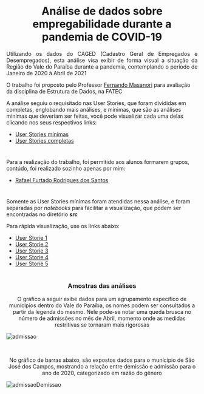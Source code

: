 <h1 align=center>Análise de dados sobre empregabilidade durante a pandemia de COVID-19</h1>

<p align=justify>Utilizando os dados do CAGED (Cadastro Geral de Empregados e Desempregados), esta análise visa exibir de forma visual a situação da Região do Vale do Paraíba durante a pandemia, contemplando o período de Janeiro de 2020 à Abril de 2021</p>

O trabalho foi proposto pelo Professor [Fernando Masanori](https://github.com/fmasanori) para avaliação da disciplina de Estrutura de Dados, na FATEC

A análise seguiu o requisitado nas User Stories, que foram divididas em completas, englobando mais análises, e mínimas, que são as análises mínimas que deveriam ser feitas, você pode visualizar cada uma delas clicando nos seus respectivos links:
  - [User Stories mínimas](https://github.com/Syank/EstruturasDeDados-CAGED/blob/main/doc/User%20Stories/User%20Stories%20m%C3%ADnimas.txt)
  - [User Stories completas](https://github.com/Syank/EstruturasDeDados-CAGED/blob/main/doc/User%20Stories/User%20Stories%20totais.txt)

<h1></h1>

Para a realização do trabalho, foi permitido aos alunos formarem grupos, contúdo, foi realizado sozinho apenas por mim:
  - [Rafael Furtado Rodrigues dos Santos](https://github.com/Syank)

<h1></h1>

Somente as User Stories mínimas foram atendidas nessa análise, e foram separadas por <i>notebooks</i> para facilitar a visualização, que podem ser encontradas no diretório <i><b>src</b></i>

Para rápida visualização, use os links abaixo:
  - [User Storie 1](https://github.com/Syank/EstruturasDeDados-CAGED/blob/main/src/User%20Storie%201%20-%20%C3%8Dndices%20em%20raz%C3%A3o%20G%C3%AAnero%2C%20Faixa%20et%C3%A1ria%2C%20n%C3%ADvel%20de%20escolaridade.ipynb)
  - [User Storie 2](https://github.com/Syank/EstruturasDeDados-CAGED/blob/main/src/User%20Storie%202%20-%20Est%C3%A1tisticas%20de%20consumo%20e%20gastos.ipynb)
  - [User Storie 3](https://github.com/Syank/EstruturasDeDados-CAGED/blob/main/src/User%20storie%203%20-%20Admiss%C3%B5es%20e%20demiss%C3%B5es%20por%20g%C3%AAnero.ipynb)
  - [User Storie 4](https://github.com/Syank/EstruturasDeDados-CAGED/blob/main/src/User%20Storie%204%20-%20M%C3%A9dia%20salarial%20de%20admitidos%20e%20demitidos%20por%20g%C3%AAnero%20e%20etnia.ipynb)
  - [User Storie 5](https://github.com/Syank/EstruturasDeDados-CAGED/blob/main/src/User%20Storie%205%20-%20Causas%20de%20demiss%C3%A3o%20em%20raz%C3%A3o%20do%20g%C3%AAnero%2C%20etnia%20e%20idade.ipynb)

<h1></h1>

<h3 align=center>Amostras das análises</h3>

<p align=center>O gráfico a seguir exibe dados para um agrupamento específico de munícipios dentro do Vale do Paraíba, os nomes podem ser consultados a partir da legenda do mesmo. Nele pode-se notar uma queda brusca no número de admissões no mês de Abril, momento onde as medidas restritivas se tornaram mais rigorosas</p>

![admissao](https://github.com/Syank/EstruturasDeDados-CAGED/blob/main/doc/Gr%C3%A1ficos%20de%20destaque/graficoLinhaAdmissaoGenero.png)

</br>

<p align=center>No gráfico de barras abaixo, são expostos dados para o munícipio de São José dos Campos, mostrando a relação entre demissão e admissão para o ano de 2020, 
categorizado em razão do gênero</p>

![admissaoDemissao](https://github.com/Syank/EstruturasDeDados-CAGED/blob/main/doc/Gr%C3%A1ficos%20de%20destaque/admissaoDemissaoGenero.png)
